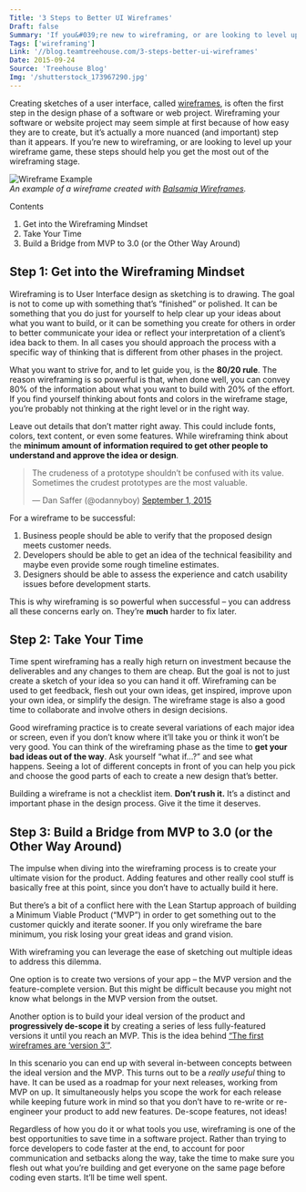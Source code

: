 ```yaml
---
Title: '3 Steps to Better UI Wireframes'
Draft: false
Summary: 'If you&#039;re new to wireframing, or are looking to level up your wireframe game, these steps should help you get the most out of the wireframing stage.'
Tags: ['wireframing']
Link: '//blog.teamtreehouse.com/3-steps-better-ui-wireframes'
Date: 2015-09-24
Source: 'Treehouse Blog'
Img: '/shutterstock_173967290.jpg'
---
```


Creating sketches of a user interface, called [wireframes](https://balsamiq.com/learn/articles/what-are-wireframes/), is often the first step in the design phase of a software or web project. Wireframing your software or website project may seem simple at first because of how easy they are to create, but it’s actually a more nuanced (and important) step than it appears. If you’re new to wireframing, or are looking to level up your wireframe game, these steps should help you get the most out of the wireframing stage.

![Wireframe Example](/wireframe-example-plain.png)  
_An example of a wireframe created with [Balsamiq Wireframes](https://balsamiq.com/wireframes/)._

Contents

1. Get into the Wireframing Mindset
2. Take Your Time
3. Build a Bridge from MVP to 3.0 (or the Other Way Around)

## Step 1: Get into the Wireframing Mindset

Wireframing is to User Interface design as sketching is to drawing. The goal is not to come up with something that’s “finished” or polished. It can be something that you do just for yourself to help clear up your ideas about what you want to build, or it can be something you create for others in order to better communicate your idea or reflect your interpretation of a client’s idea back to them. In all cases you should approach the process with a specific way of thinking that is different from other phases in the project.

What you want to strive for, and to let guide you, is the **80/20 rule**. The reason wireframing is so powerful is that, when done well, you can convey 80% of the information about what you want to build with 20% of the effort. If you find yourself thinking about fonts and colors in the wireframe stage, you’re probably not thinking at the right level or in the right way.

Leave out details that don’t matter right away. This could include fonts, colors, text content, or even some features. While wireframing think about the **minimum amount of information required to get other people to understand and approve the idea or design**.

> The crudeness of a prototype shouldn’t be confused with its value. Sometimes the crudest prototypes are the most valuable.
> 
> — Dan Saffer (@odannyboy) [September 1, 2015](https://twitter.com/odannyboy/status/638503519679451137?ref_src=twsrc%5Etfw)

For a wireframe to be successful:

1.  Business people should be able to verify that the proposed design meets customer needs.
2.  Developers should be able to get an idea of the technical feasibility and maybe even provide some rough timeline estimates.
3.  Designers should be able to assess the experience and catch usability issues before development starts.

This is why wireframing is so powerful when successful – you can address all these concerns early on. They’re **much** harder to fix later.

## Step 2: Take Your Time

Time spent wireframing has a really high return on investment because the deliverables and any changes to them are cheap. But the goal is not to just create a sketch of your idea so you can hand it off. Wireframing can be used to get feedback, flesh out your own ideas, get inspired, improve upon your own idea, or simplify the design. The wireframe stage is also a good time to collaborate and involve others in design decisions.

Good wireframing practice is to create several variations of each major idea or screen, even if you don’t know where it’ll take you or think it won’t be very good. You can think of the wireframing phase as the time to **get your bad ideas out of the way**. Ask yourself “what if…?” and see what happens. Seeing a lot of different concepts in front of you can help you pick and choose the good parts of each to create a new design that’s better.

Building a wireframe is not a checklist item. **Don’t rush it.** It’s a distinct and important phase in the design process. Give it the time it deserves.

## Step 3: Build a Bridge from MVP to 3.0 (or the Other Way Around)

The impulse when diving into the wireframing process is to create your ultimate vision for the product. Adding features and other really cool stuff is basically free at this point, since you don’t have to actually build it here.

But there’s a bit of a conflict here with the Lean Startup approach of building a Minimum Viable Product (“MVP”) in order to get something out to the customer quickly and iterate sooner. If you only wireframe the bare minimum, you risk losing your great ideas and grand vision.

With wireframing you can leverage the ease of sketching out multiple ideas to address this dilemma.

One option is to create two versions of your app – the MVP version and the feature-complete version. But this might be difficult because you might not know what belongs in the MVP version from the outset.

Another option is to build your ideal version of the product and **progressively de-scope it** by creating a series of less fully-featured versions it until you reach an MVP. This is the idea behind [“The first wireframes are ‘version 3′”](https://balsamiq.com/company/news/version3/).

In this scenario you can end up with several in-between concepts between the ideal version and the MVP. This turns out to be a _really useful_ thing to have. It can be used as a roadmap for your next releases, working from MVP on up. It simultaneously helps you scope the work for each release while keeping future work in mind so that you don’t have to re-write or re-engineer your product to add new features. De-scope features, not ideas!

Regardless of how you do it or what tools you use, wireframing is one of the best opportunities to save time in a software project. Rather than trying to force developers to code faster at the end, to account for poor communication and setbacks along the way, take the time to make sure you flesh out what you’re building and get everyone on the same page before coding even starts. It’ll be time well spent.

